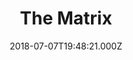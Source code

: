 ---
title: "The Matrix"
year: 1999
date: 2018-07-07T19:48:21.000Z
permalink: /almanac/movies/2018-07-07-the-matrix/index.html
rating: 3
tmdbid: 603
---